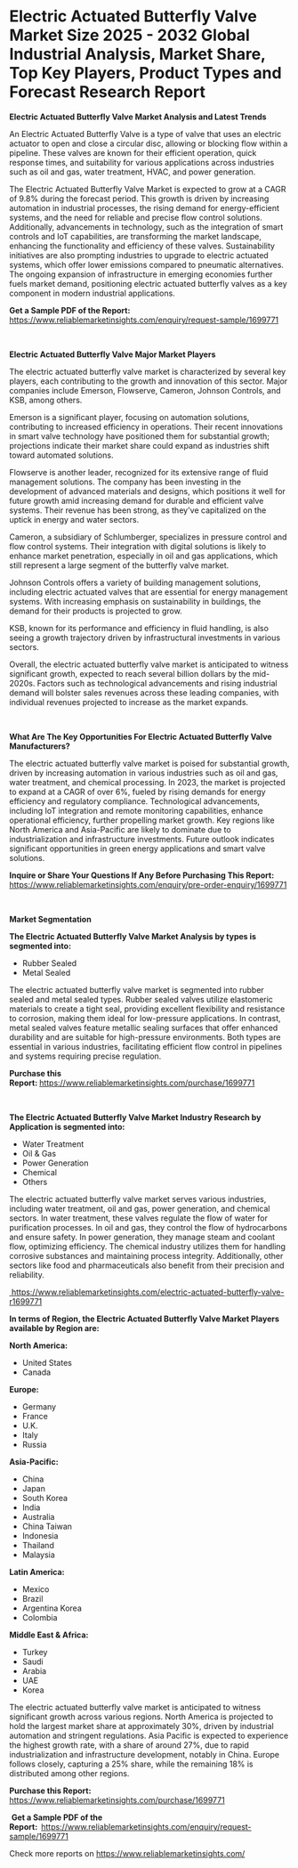 <p><h1>Electric Actuated Butterfly Valve Market Size 2025 - 2032 Global Industrial Analysis, Market Share, Top Key Players, Product Types and Forecast Research Report</h1></p><p><strong>Electric Actuated Butterfly Valve Market Analysis and Latest Trends</strong></p>
<p><p>An Electric Actuated Butterfly Valve is a type of valve that uses an electric actuator to open and close a circular disc, allowing or blocking flow within a pipeline. These valves are known for their efficient operation, quick response times, and suitability for various applications across industries such as oil and gas, water treatment, HVAC, and power generation.</p><p>The Electric Actuated Butterfly Valve Market is expected to grow at a CAGR of 9.8% during the forecast period. This growth is driven by increasing automation in industrial processes, the rising demand for energy-efficient systems, and the need for reliable and precise flow control solutions. Additionally, advancements in technology, such as the integration of smart controls and IoT capabilities, are transforming the market landscape, enhancing the functionality and efficiency of these valves. Sustainability initiatives are also prompting industries to upgrade to electric actuated systems, which offer lower emissions compared to pneumatic alternatives. The ongoing expansion of infrastructure in emerging economies further fuels market demand, positioning electric actuated butterfly valves as a key component in modern industrial applications.</p></p>
<p><strong>Get a Sample PDF of the Report:&nbsp;</strong> <a href="https://www.reliablemarketinsights.com/enquiry/request-sample/1699771?utm_campaign=3184&utm_medium=2&utm_source=Github&utm_content=ia&utm_term=27032025&utm_id=electric-actuated-butterfly-valve">https://www.reliablemarketinsights.com/enquiry/request-sample/1699771</a></p>
<p>&nbsp;</p>
<p><strong>Electric Actuated Butterfly Valve Major Market Players</strong></p>
<p><p>The electric actuated butterfly valve market is characterized by several key players, each contributing to the growth and innovation of this sector. Major companies include Emerson, Flowserve, Cameron, Johnson Controls, and KSB, among others.</p><p>Emerson is a significant player, focusing on automation solutions, contributing to increased efficiency in operations. Their recent innovations in smart valve technology have positioned them for substantial growth; projections indicate their market share could expand as industries shift toward automated solutions.</p><p>Flowserve is another leader, recognized for its extensive range of fluid management solutions. The company has been investing in the development of advanced materials and designs, which positions it well for future growth amid increasing demand for durable and efficient valve systems. Their revenue has been strong, as they've capitalized on the uptick in energy and water sectors.</p><p>Cameron, a subsidiary of Schlumberger, specializes in pressure control and flow control systems. Their integration with digital solutions is likely to enhance market penetration, especially in oil and gas applications, which still represent a large segment of the butterfly valve market.</p><p>Johnson Controls offers a variety of building management solutions, including electric actuated valves that are essential for energy management systems. With increasing emphasis on sustainability in buildings, the demand for their products is projected to grow. </p><p>KSB, known for its performance and efficiency in fluid handling, is also seeing a growth trajectory driven by infrastructural investments in various sectors.</p><p>Overall, the electric actuated butterfly valve market is anticipated to witness significant growth, expected to reach several billion dollars by the mid-2020s. Factors such as technological advancements and rising industrial demand will bolster sales revenues across these leading companies, with individual revenues projected to increase as the market expands.</p></p>
<p>&nbsp;</p>
<p><strong>What Are The Key Opportunities For Electric Actuated Butterfly Valve Manufacturers?</strong></p>
<p><p>The electric actuated butterfly valve market is poised for substantial growth, driven by increasing automation in various industries such as oil and gas, water treatment, and chemical processing. In 2023, the market is projected to expand at a CAGR of over 6%, fueled by rising demands for energy efficiency and regulatory compliance. Technological advancements, including IoT integration and remote monitoring capabilities, enhance operational efficiency, further propelling market growth. Key regions like North America and Asia-Pacific are likely to dominate due to industrialization and infrastructure investments. Future outlook indicates significant opportunities in green energy applications and smart valve solutions.</p></p>
<p><strong>Inquire or Share Your Questions If Any Before Purchasing This Report:</strong> <a href="https://www.reliablemarketinsights.com/enquiry/pre-order-enquiry/1699771?utm_campaign=3184&utm_medium=2&utm_source=Github&utm_content=ia&utm_term=27032025&utm_id=electric-actuated-butterfly-valve">https://www.reliablemarketinsights.com/enquiry/pre-order-enquiry/1699771</a></p>
<p>&nbsp;</p>
<p><strong>Market Segmentation</strong></p>
<p><strong>The Electric Actuated Butterfly Valve Market Analysis by types is segmented into:</strong></p>
<p><ul><li>Rubber Sealed</li><li>Metal Sealed</li></ul></p>
<p><p>The electric actuated butterfly valve market is segmented into rubber sealed and metal sealed types. Rubber sealed valves utilize elastomeric materials to create a tight seal, providing excellent flexibility and resistance to corrosion, making them ideal for low-pressure applications. In contrast, metal sealed valves feature metallic sealing surfaces that offer enhanced durability and are suitable for high-pressure environments. Both types are essential in various industries, facilitating efficient flow control in pipelines and systems requiring precise regulation.</p></p>
<p><strong>Purchase this Report:&nbsp;</strong><a href="https://www.reliablemarketinsights.com/purchase/1699771?utm_campaign=3184&utm_medium=2&utm_source=Github&utm_content=ia&utm_term=27032025&utm_id=electric-actuated-butterfly-valve">https://www.reliablemarketinsights.com/purchase/1699771</a></p>
<p>&nbsp;</p>
<p><strong>The Electric Actuated Butterfly Valve Market Industry Research by Application is segmented into:</strong></p>
<p><ul><li>Water Treatment</li><li>Oil & Gas</li><li>Power Generation</li><li>Chemical</li><li>Others</li></ul></p>
<p><p>The electric actuated butterfly valve market serves various industries, including water treatment, oil and gas, power generation, and chemical sectors. In water treatment, these valves regulate the flow of water for purification processes. In oil and gas, they control the flow of hydrocarbons and ensure safety. In power generation, they manage steam and coolant flow, optimizing efficiency. The chemical industry utilizes them for handling corrosive substances and maintaining process integrity. Additionally, other sectors like food and pharmaceuticals also benefit from their precision and reliability.</p></p>
<p><a href="https://www.reliablemarketinsights.com/electric-actuated-butterfly-valve-r1699771?utm_campaign=3184&utm_medium=2&utm_source=Github&utm_content=ia&utm_term=27032025&utm_id=electric-actuated-butterfly-valve">&nbsp;https://www.reliablemarketinsights.com/electric-actuated-butterfly-valve-r1699771</a></p>
<p><strong>In terms of Region, the Electric Actuated Butterfly Valve Market Players available by Region are:</strong></p>
<p>
    <p> <strong> North America: </strong>
        <ul>
            <li>United States</li>
            <li>Canada</li>
        </ul>
        </p> 
    <p> <strong> Europe: </strong>
        <ul>
            <li>Germany</li>
            <li>France</li>
            <li>U.K.</li>
            <li>Italy</li>
            <li>Russia</li>
        </ul>
        </p> 
    <p> <strong> Asia-Pacific: </strong>
        <ul>
            <li>China</li>
            <li>Japan</li>
            <li>South Korea</li>
            <li>India</li>
            <li>Australia</li>
            <li>China Taiwan</li>
            <li>Indonesia</li>
            <li>Thailand</li>
            <li>Malaysia</li>
        </ul>
        </p> 
    <p> <strong> Latin America: </strong>
        <ul>
            <li>Mexico</li>
            <li>Brazil</li>
            <li>Argentina Korea</li>
            <li>Colombia</li>
        </ul>
        </p> 
    <p> <strong> Middle East & Africa: </strong>
        <ul>
            <li>Turkey</li>
            <li>Saudi</li>
            <li>Arabia</li>
            <li>UAE</li>
            <li>Korea</li>
        </ul>
    </p>
    </p>
<p><p>The electric actuated butterfly valve market is anticipated to witness significant growth across various regions. North America is projected to hold the largest market share at approximately 30%, driven by industrial automation and stringent regulations. Asia Pacific is expected to experience the highest growth rate, with a share of around 27%, due to rapid industrialization and infrastructure development, notably in China. Europe follows closely, capturing a 25% share, while the remaining 18% is distributed among other regions.</p></p>
<p><strong>Purchase this Report: </strong><a href="https://www.reliablemarketinsights.com/purchase/1699771?utm_campaign=3184&utm_medium=2&utm_source=Github&utm_content=ia&utm_term=27032025&utm_id=electric-actuated-butterfly-valve">https://www.reliablemarketinsights.com/purchase/1699771</a></p>
<p>&nbsp;<strong>Get a Sample PDF of the Report:&nbsp;&nbsp;</strong><a href="https://www.reliablemarketinsights.com/enquiry/request-sample/1699771?utm_campaign=3184&utm_medium=2&utm_source=Github&utm_content=ia&utm_term=27032025&utm_id=electric-actuated-butterfly-valve">https://www.reliablemarketinsights.com/enquiry/request-sample/1699771</a></p>
<p><strong></strong></p>
<p>Check more reports on <a href="https://www.reliablemarketinsights.com/?utm_campaign=3184&utm_medium=2&utm_source=Github&utm_content=ia&utm_term=27032025&utm_id=electric-actuated-butterfly-valve">https://www.reliablemarketinsights.com/</a></p>